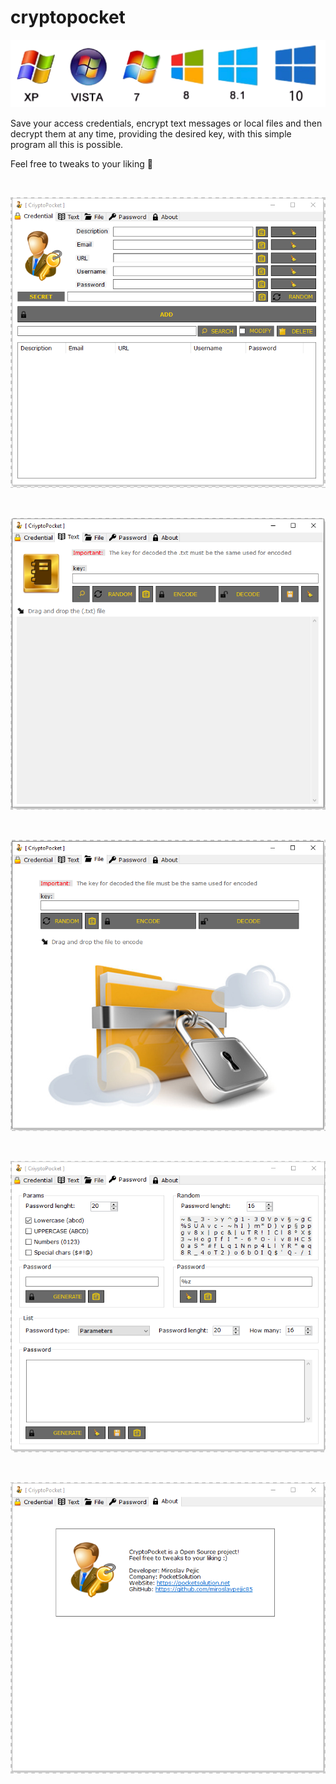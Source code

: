 # cryptopocket

![img0](./img/WindowsOs.png)

Save your access credentials, encrypt text messages or local files and then decrypt them at any time, providing the desired key, with this simple program all this is possible.

Feel free to tweaks to your liking :slightly_smiling_face:

<br>

![img0](./img/CryptoPocket0.PNG)

<br>

![img1](./img/CryptoPocket1.PNG)

<br>

![img2](./img/CryptoPocket2.PNG)

<br>

![img3](./img/CryptoPocket3.PNG)

<br>

![img4](./img/CryptoPocket4.PNG)

